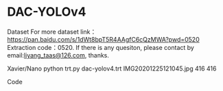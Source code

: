 # DAC-YOLOv4

Dataset
For more dataset link：https://pan.baidu.com/s/1dWt8bpT5R4AAgfC6cQzMWA?pwd=0520 Extraction code：0520. If there is any quesiton, please contact by email:liyang_taas@126.com, thanks.

Xavier/Nano
python trt.py dac-yolov4.trt IMG20201225121045.jpg 416 416

Code
